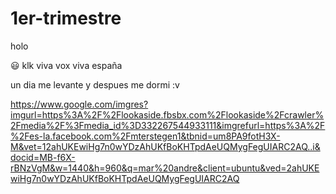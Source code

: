 # 1er-trimestre

holo

😃
klk viva vox viva españa 

un dia me levante y despues me dormi :v

https://www.google.com/imgres?imgurl=https%3A%2F%2Flookaside.fbsbx.com%2Flookaside%2Fcrawler%2Fmedia%2F%3Fmedia_id%3D332267544933111&imgrefurl=https%3A%2F%2Fes-la.facebook.com%2Fmterstegen1&tbnid=um8PA9fotH3X-M&vet=12ahUKEwiHg7n0wYDzAhUKfBoKHTpdAeUQMygFegUIARC2AQ..i&docid=MB-f6X-rBNzVgM&w=1440&h=960&q=mar%20andre&client=ubuntu&ved=2ahUKEwiHg7n0wYDzAhUKfBoKHTpdAeUQMygFegUIARC2AQ
